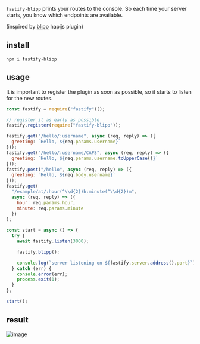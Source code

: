`fastify-blipp` prints your routes to the console. So each time your server starts, you know which endpoints are available.

(inspired by [blipp](https://github.com/danielb2/blipp) hapijs plugin)

## install
```
npm i fastify-blipp
```

## usage
It is important to register the plugin as soon as possible, so it starts to listen for the new routes.

```javascript
const fastify = require("fastify")();

// register it as early as possible
fastify.register(require("fastify-blipp"));

fastify.get("/hello/:username", async (req, reply) => ({
  greeting: `Hello, ${req.params.username}`
}));
fastify.get("/hello/:username/CAPS", async (req, reply) => ({
  greeting: `Hello, ${req.params.username.toUpperCase()}`
}));
fastify.post("/hello", async (req, reply) => ({
  greeting: `Hello, ${req.body.username}`
}));
fastify.get(
  "/example/at/:hour(^\\d{2})h:minute(^\\d{2})m",
  async (req, reply) => ({
    hour: req.params.hour,
    minute: req.params.minute
  })
);

const start = async () => {
  try {
    await fastify.listen(3000);

    fastify.blipp();

    console.log(`server listening on ${fastify.server.address().port}`);
  } catch (err) {
    console.error(err);
    process.exit(1);
  }
};

start();
```

## result

![image](var/images/output_example.png)


